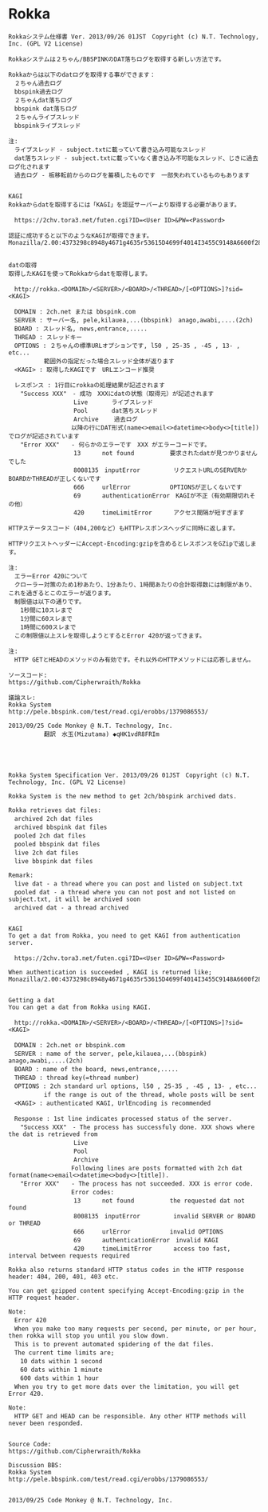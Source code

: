 Rokka
=====


    Rokkaシステム仕様書 Ver. 2013/09/26 01JST　Copyright (c) N.T. Technology, Inc. (GPL V2 License)
     
    Rokkaシステムは２ちゃん/BBSPINKのDAT落ちログを取得する新しい方法です。
     
    Rokkaからは以下のdatログを取得する事ができます：
    　２ちゃん過去ログ
    　bbspink過去ログ
    　２ちゃんdat落ちログ
    　bbspink dat落ちログ
    　２ちゃんライブスレッド
    　bbspinkライブスレッド
     
    注:
    　ライブスレッド - subject.txtに載っていて書き込み可能なスレッド
    　dat落ちスレッド - subject.txtに載っていなく書き込み不可能なスレッド、じきに過去ログ化されます
    　過去ログ - 板移転前からのログを蓄積したものです　一部失われているものもあります
     
     
    KAGI
    Rokkaからdatを取得するには「KAGI」を認証サーバーより取得する必要があります。
     
    　https://2chv.tora3.net/futen.cgi?ID=<User ID>&PW=<Password>
     
    認証に成功すると以下のようなKAGIが取得できます。
    Monazilla/2.00:4373298c8948y4671g4635r53615D4699f4014I3455C9148A6600f2811s45242k42852u6725y95346g6820L6383H0297o62124l2450n64672G6826N2472L7957N2508x9686O8904U4108793x6855v1216b1499s6811a2729r
     
     
    datの取得
    取得したKAGIを使ってRokkaからdatを取得します。
     
    　http://rokka.<DOMAIN>/<SERVER>/<BOARD>/<THREAD>/[<OPTIONS>]?sid=<KAGI>
     
    　DOMAIN : 2ch.net または bbspink.com
    　SERVER : サーバー名, pele,kilauea,...(bbspink)　anago,awabi,....(2ch)
    　BOARD : スレッド名, news,entrance,.....
    　THREAD : スレッドキー
    　OPTIONS : ２ちゃんの標準URLオプションです, l50 , 25-35 , -45 , 13- , etc...
    　　　　　　範囲外の指定だった場合スレッド全体が返ります
    　<KAGI> : 取得したKAGIです　URLエンコード推奨
     
    　レスポンス : 1行目にrokkaの処理結果が記述されます
    　　"Success XXX"　- 成功　XXXにdatの状態（取得元）が記述されます
    　　　　　　　　　　　Live　　　　ライブスレッド
    　　　　　　　　　　　Pool　　　　dat落ちスレッド
    　　　　　　　　　　　Archive 　　過去ログ
    　　　　　　　　　　 以降の行にDAT形式(name<>email<>datetime<>body<>[title])でログが記述されています
    　　"Error XXX"　　- 何らかのエラーです　XXX がエラーコードです。
    　　　　　　　　　　　13 　　　not found　　　　　　要求されたdatが見つかりませんでした
    　　　　　　　　　　　8008135　inputError 　　　　　リクエストURLのSERVERかBOARDかTHREADが正しくないです
    　　　　　　　　　　　666　　　urlError 　　　　　　OPTIONSが正しくないです
    　　　　　　　　　　　69 　　　authenticationError　KAGIが不正（有効期限切れその他）
    　　　　　　　　　　　420　　　timeLimitError 　　　アクセス間隔が短すぎます
     
    HTTPステータスコード（404,200など）もHTTPレスポンスヘッダに同時に返します。
     
    HTTPリクエストヘッダーにAccept-Encoding:gzipを含めるとレスポンスをGZipで返します。
     
    注:
    　エラーError 420について
    　クローラー対策のため1秒あたり、1分あたり、1時間あたりの合計取得数には制限があり、これを過ぎるとこのエラーが返ります。
    　制限値は以下の通りです。
    　　1秒間に10スレまで
    　　1分間に60スレまで
    　　1時間に600スレまで
    　この制限値以上スレを取得しようとするとError 420が返ってきます。
     
    注:
    　HTTP GETとHEADのメソッドのみ有効です。それ以外のHTTPメソッドには応答しません。
     
    ソースコード:
    https://github.com/Cipherwraith/Rokka
     
    議論スレ:
    Rokka System
    http://pele.bbspink.com/test/read.cgi/erobbs/1379086553/
     
    2013/09/25 Code Monkey @ N.T. Technology, Inc.
    　　　　　　翻訳　水玉(Mizutama) ◆qHK1vdR8FRIm
    　　　　　　
    　　　　　　
    　　　　　　	

    Rokka System Specification Ver. 2013/09/26 01JST　Copyright (c) N.T. Technology, Inc. (GPL V2 License)
     
    Rokka System is the new method to get 2ch/bbspink archived dats.
     
    Rokka retrieves dat files:
    　archived 2ch dat files
    　archived bbspink dat files
    　pooled 2ch dat files
    　pooled bbspink dat files
    　live 2ch dat files
    　live bbspink dat files
     
    Remark:
    　live dat - a thread where you can post and listed on subject.txt
    　pooled dat - a thread where you can not post and not listed on subject.txt, it will be archived soon
    　archived dat - a thread archived
     
     
    KAGI
    To get a dat from Rokka, you need to get KAGI from authentication server.
     
    　https://2chv.tora3.net/futen.cgi?ID=<User ID>&PW=<Password>
     
    When authentication is succeeded , KAGI is returned like;
    Monazilla/2.00:4373298c8948y4671g4635r53615D4699f4014I3455C9148A6600f2811s45242k42852u6725y95346g6820L6383H0297o62124l2450n64672G6826N2472L7957N2508x9686O8904U4108793x6855v1216b1499s6811a2729r
     
     
    Getting a dat
    You can get a dat from Rokka using KAGI.
     
    　http://rokka.<DOMAIN>/<SERVER>/<BOARD>/<THREAD>/[<OPTIONS>]?sid=<KAGI>
     
    　DOMAIN : 2ch.net or bbspink.com
    　SERVER : name of the server, pele,kilauea,...(bbspink)　anago,awabi,....(2ch)
    　BOARD : name of the board, news,entrance,.....
    　THREAD : thread key(=thread number)
    　OPTIONS : 2ch standard url options, l50 , 25-35 , -45 , 13- , etc...
    　　　　　　if the range is out of the thread, whole posts will be sent
    　<KAGI> : authenticated KAGI, UrlEncoding is recommended
     
    　Response : 1st line indicates processed status of the server.
    　　"Success XXX"　- The process has successfuly done. XXX shows where the dat is retrieved from
    　　　　　　　　　　　Live　　　　
    　　　　　　　　　　　Pool　　　　
    　　　　　　　　　　　Archive 　　
    　　　　　　　　　　 Following lines are posts formatted with 2ch dat format(name<>email<>datetime<>body<>[title]).
    　　"Error XXX"　　- The process has not succeeded. XXX is error code.
    　　　　　　　　　　 Error codes:  
    　　　　　　　　　　　13 　　　not found　　　　　　the requested dat not found
    　　　　　　　　　　　8008135　inputError 　　　　　invalid SERVER or BOARD or THREAD
    　　　　　　　　　　　666　　　urlError 　　　　　　invalid OPTIONS
    　　　　　　　　　　　69 　　　authenticationError　invalid KAGI
    　　　　　　　　　　　420　　　timeLimitError 　　　access too fast, interval between requests required
     
    Rokka also returns standard HTTP status codes in the HTTP response header: 404, 200, 401, 403 etc.
     
    You can get gzipped content specifying Accept-Encoding:gzip in the HTTP request header.
     
    Note:
    　Error 420
    　When you make too many requests per second, per minute, or per hour, then rokka will stop you until you slow down.
    　This is to prevent automated spidering of the dat files.
    　The current time limits are;
    　　10 dats within 1 second
    　　60 dats within 1 minute
    　　600 dats within 1 hour
    　When you try to get more dats over the limitation, you will get Error 420.
     
    Note:
    　HTTP GET and HEAD can be responsible. Any other HTTP methods will never been responded.

     
    Source Code:
    https://github.com/Cipherwraith/Rokka
     
    Discussion BBS:
    Rokka System
    http://pele.bbspink.com/test/read.cgi/erobbs/1379086553/
     
     
    2013/09/25 Code Monkey @ N.T. Technology, Inc.
     
     
     


